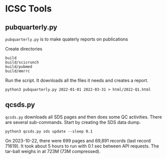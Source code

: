 ICSC Tools
==========

## pubquarterly.py ##

`pubquarterly.py` is to make quaterly reports on publications

Create directories

	build
	build/scicrunch
	build/pubmed
	build/mmrrc

Run the script. It downloads all the files it needs and creates a report.

	python3 pubquarterly.py 2022-01-01 2022-03-31 > html/2022-Q1.html

## qcsds.py ##

`qcsds.py` downloads all SDS pages and then does some QC activities. There are
several sub-commands. Start by creating the SDS data dump.

	python3 qcsds.py sds update --sleep 0.1

On 2023-10-22, there were 699 pages and 69,891 records (last record 71619).  It
took about 5 hours to run with 0.1 sec between API requests. The tar-ball
weighs in at 723M (73M compressed).
